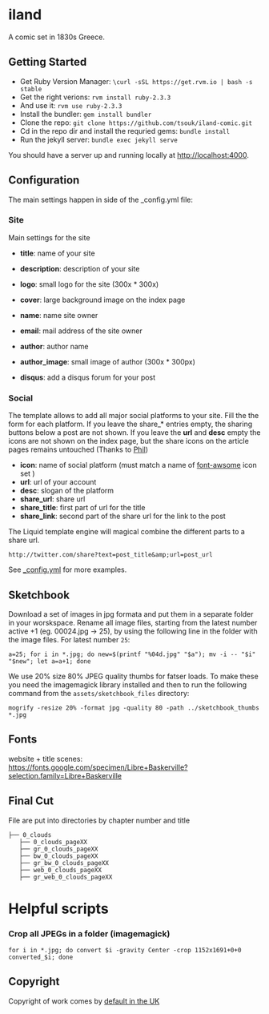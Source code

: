 iland
=====

A comic set in 1830s Greece. 

Getting Started
----

- Get Ruby Version Manager: `\curl -sSL https://get.rvm.io | bash -s stable`
- Get the right verions: `rvm install ruby-2.3.3`
- And use it: `rvm use ruby-2.3.3`
- Install the bundler: `gem install bundler`
- Clone the repo: `git clone https://github.com/tsouk/iland-comic.git`
- Cd in the repo dir and install the requried gems: `bundle install`
- Run the jekyll server: `bundle exec jekyll serve`

You should have a server up and running locally at <http://localhost:4000>.

Configuration
-----

The main settings happen in side of the _config.yml file:

### Site

Main settings for the site

* **title**: name of your site
* **description**: description of your site
* **logo**: small logo for the site (300x * 300x)
* **cover**: large background image on the index page

* **name**: name site owner
* **email**: mail address of the site owner
* **author**: author name
* **author_image**: small image of author (300x * 300px)
* **disqus**: add a disqus forum for your post

### Social

The template allows to add all major social platforms to your site.
Fill the the form for each platform. If you leave the share_* entries empty, the sharing buttons below a post are not shown.  If you leave the **url** and **desc** empty the icons are not shown on the index page, but the share icons on the article pages remains untouched (Thanks to [Phil](https://github.com/philsturgeon))

* **icon**:	name of social platform (must match a name of [font-awsome](http://fortawesome.github.io/Font-Awesome/) icon set )
* **url**:	url of your account
* **desc**: slogan of the platform
* **share_url**: share url
* **share_title**: first part of url for the title
* **share_link**: second part of the share url for the link to the post

The Liquid template engine will magical combine the different parts to a share url.

```
http://twitter.com/share?text=post_title&amp;url=post_url
```

See [_config.yml](https://github.com/dirkfabisch/mediator/blob/master/_config.yml) for more examples.

Sketchbook
----------

Download a set of images in jpg formata and put them in a separate folder in your worskspace.
Rename all image files, starting from the latest number active +1 (eg. 00024.jpg -> 25), by using the following line in the folder with the image files. For latest number `25`:
```
a=25; for i in *.jpg; do new=$(printf "%04d.jpg" "$a"); mv -i -- "$i" "$new"; let a=a+1; done
```
We use 20% size 80% JPEG quality thumbs for fatser loads. To make these you need the imagemagick library installed and then to run the following command from the `assets/sketchbook_files` directory:
```
mogrify -resize 20% -format jpg -quality 80 -path ../sketchbook_thumbs *.jpg
```

Fonts
-----
website + title scenes:  https://fonts.google.com/specimen/Libre+Baskerville?selection.family=Libre+Baskerville

Final Cut
---------
File are put into directories by chapter number and title
```
├── 0_clouds
   ├── 0_clouds_pageXX
   ├── gr_0_clouds_pageXX
   ├── bw_0_clouds_pageXX
   ├── gr_bw_0_clouds_pageXX
   ├── web_0_clouds_pageXX
   ├── gr_web_0_clouds_pageXX
```

# Helpful scripts
### Crop all JPEGs in a folder (imagemagick)
```
for i in *.jpg; do convert $i -gravity Center -crop 1152x1691+0+0 converted_$i; done
```

Copyright
---------
Copyright of work comes by [default in the UK](https://www.gov.uk/copyright/overview)
